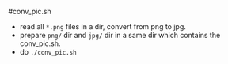 #conv_pic.sh

- read all `*.png` files in a dir, convert from png to jpg.
- prepare `png/` dir and `jpg/` dir in a same dir which contains the conv_pic.sh.
- do `./conv_pic.sh`
